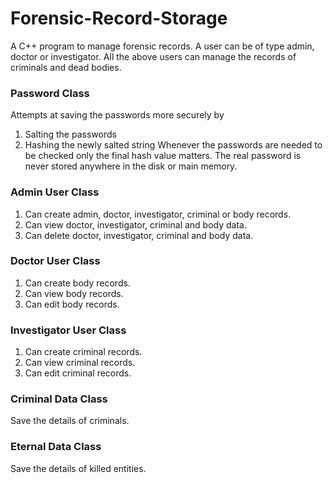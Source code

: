 
# Forensic-Record-Storage
A C++ program to manage forensic records.
A user can be of type admin, doctor or investigator.
All the above users can manage the records of criminals and dead bodies.

### Password Class
Attempts at saving the passwords more securely by
1. Salting the passwords
2. Hashing the newly salted string
Whenever the passwords are needed to be checked only the final hash value matters. The real password is never stored anywhere in the disk or main memory.

### Admin User Class
1. Can create admin, doctor, investigator, criminal or body records.
2. Can view doctor, investigator, criminal and body data.
3. Can delete doctor, investigator, criminal and body data.

### Doctor User Class
1. Can create body records.
2. Can view body records.
3. Can edit body records.

### Investigator User Class
1. Can create criminal records.
2. Can view criminal records.
3. Can edit criminal records.

### Criminal Data Class
Save the details of criminals.

### Eternal Data Class
Save the details of killed entities.
